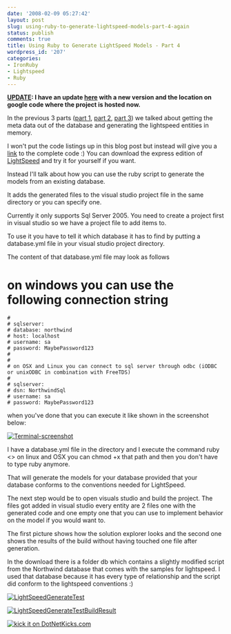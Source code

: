```yaml
---
date: '2008-02-09 05:27:42'
layout: post
slug: using-ruby-to-generate-lightspeed-models-part-4-again
status: publish
comments: true
title: Using Ruby to Generate LightSpeed Models - Part 4
wordpress_id: '207'
categories:
- IronRuby
- Lightspeed
- Ruby
---
```


**[UPDATE](http://flanders.co.nz/2008/04/09/updated-my-lightspeed-model-generator/): I have an update [here](http://flanders.co.nz/2008/04/09/updated-my-lightspeed-model-generator/) with a new version and the location on google code where the project is hosted now.**

In the previous 3 parts ([part 1](http://flanders.co.nz/blog/archive/2008/02/05/using-ruby-to-generate-lightspeed-models---part-1.aspx), [part 2](http://flanders.co.nz/blog/archive/2008/02/05/using-ruby-to-generate-lightspeed-models.aspx), [part 3](http://flanders.co.nz/blog/archive/2008/02/06/using-ruby-to-generate-lightspeed-models---part-3.aspx)) we talked about getting the meta data out of the database and generating the lightspeed entities in memory.

I won't put the code listings up in this blog post but instead will give you a [link](http://flanders.co.nz/wp-content/uploads/2008/04/generate_ls_models.zip) to the complete code :) You can download the express edition of [LightSpeed](http://www.mindscape.co.nz/Products/lightspeed/default.aspx) and try it for yourself if you want.

Instead I'll talk about how you can use the ruby script to generate the models from an existing database.

It adds the generated files to the visual studio project file in the same directory or you can specify one.

Currently it only supports Sql Server 2005. You need to create a project first in visual studio so we have a project file to add items to.

To use it you have to tell it which database it has to find by putting a database.yml file in your visual studio project directory.

The content of that database.yml file may look as follows

 

# on windows you can use the following connection string
    #
    # sqlserver:
    # database: northwind
    # host: localhost
    # username: sa
    # password: MaybePassword123
    #
    #
    # on OSX and Linux you can connect to sql server through odbc (iODBC or unixODBC in combination with FreeTDS)
    #
    # sqlserver:
    # dsn: NorthwindSql
    # username: sa
    # password: MaybePassword123

when you've done that you can execute it like shown in the screenshot below:

[![Terminal-screenshot](http://flanders.co.nz/blog/images/UsingRubytoGenerateLightSpeedModelsPart4_1018B/Terminalscreenshot_thumb.jpg)](http://flanders.co.nz/blog/images/UsingRubytoGenerateLightSpeedModelsPart4_1018B/Terminalscreenshot.jpg)

I have a database.yml file in the directory and I execute the command ruby <> on linux and OSX you can chmod +x that path and then you don't have to type ruby anymore.

That will generate the models for your database provided that your database conforms to the conventions needed for LightSpeed.

The next step would be to open visuals studio and build the project. The files got added in visual studio every entity are 2 files one with the generated code and one empty one that you can use to implement behavior on the model if you would want to.

The first picture shows how the solution explorer looks and the second one shows the results of the build without having touched one file after generation.

In the download there is a folder db which contains a slightly modified script from the Northwind database that comes with the samples for lightspeed. I used that database because it has every type of relationship and the script did conform to the lightspeed conventions :)

[![LightSpeedGenerateTest](http://flanders.co.nz/blog/images/UsingRubytoGenerateLightSpeedModelsPart4_1018B/LightSpeedGenerateTest_thumb.jpg)](http://flanders.co.nz/blog/images/UsingRubytoGenerateLightSpeedModelsPart4_1018B/LightSpeedGenerateTest.jpg)

[![LightSpeedGenerateTestBuildResult](http://flanders.co.nz/blog/images/UsingRubytoGenerateLightSpeedModelsPart4_1018B/LightSpeedGenerateTestBuildResult_thumb.jpg)](http://flanders.co.nz/blog/images/UsingRubytoGenerateLightSpeedModelsPart4_1018B/LightSpeedGenerateTestBuildResult.jpg)

[![kick it on DotNetKicks.com](http://www.dotnetkicks.com/Services/Images/KickItImageGenerator.ashx?url=http%3a%2f%2fflanders.co.nz%2fblog%2farchive%2f2008%2f02%2f09%2fusing-ruby-to-generate-lightspeed-models---part-4-again.aspx)](http://www.dotnetkicks.com/kick/?url=http%3a%2f%2fflanders.co.nz%2fblog%2farchive%2f2008%2f02%2f09%2fusing-ruby-to-generate-lightspeed-models---part-4-again.aspx)
